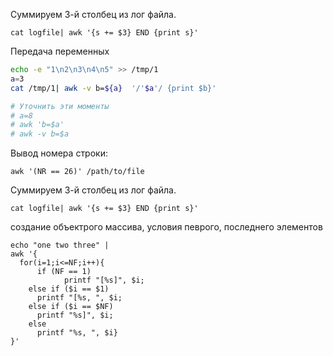Суммируем 3-й столбец из лог файла.  
```
cat logfile| awk '{s += $3} END {print s}'
```
Передача переменных
```sh
echo -e "1\n2\n3\n4\n5" >> /tmp/1
a=3
cat /tmp/1| awk -v b=${a}  '/'$a'/ {print $b}'

# Уточнить эти моменты
# a=8
# awk 'b=$a'
# awk -v b=$a
```

Вывод номера строки:
```
awk '(NR == 26)' /path/to/file
```

Суммируем 3-й столбец из лог файла.
```
cat logfile| awk '{s += $3} END {print s}'
```

создание объектрого массива, условия певрого, последнего элементов
```
echo "one two three" |
awk '{
  for(i=1;i<=NF;i++){
	  if (NF == 1)
		    printf "[%s]", $i;
    else if ($i == $1)
      printf "[%s, ", $i;
    else if ($i == $NF)
      printf "%s]", $i;
    else
      printf "%s, ", $i}
}'
 ```
